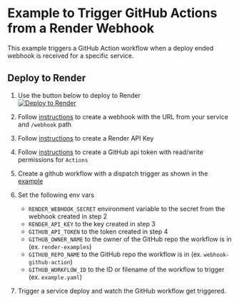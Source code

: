 # Example to Trigger GitHub Actions from a Render Webhook

This example triggers a GitHub Action workflow when a deploy ended webhook is received for a specific service.

## Deploy to Render

1. Use the button below to deploy to Render </br>
<a href="https://render.com/deploy?repo=https://github.com/render-examples/twingate-example/tree/main"><img src="https://render.com/images/deploy-to-render-button.svg" alt="Deploy to Render"></a>

2. Follow [instructions](https://render.com/docs/webhooks) to create a webhook with the URL from your service and `/webhook` path
3. Follow [instructions](https://render.com/docs/api#1-create-an-api-key) to create a Render API Key
4. Follow [instructions](https://docs.github.com/en/authentication/keeping-your-account-and-data-secure/managing-your-personal-access-tokens#creating-a-fine-grained-personal-access-token) to create a GitHub api token with read/write permissions for `Actions`
5. Create a github workflow with a dispatch trigger as shown in the [example](./.github/workflows/example.yaml)
6. Set the following env vars
   - `RENDER_WEBHOOK_SECRET` environment variable to the secret from the webhook created in step 2
   - `RENDER_API_KEY` to the key created in step 3
   - `GITHUB_API_TOKEN` to the token created in step 4
   - `GITHUB_OWNER_NAME` to the owner of the GitHub repo the workflow is in (ex. `render-examples`)
   - `GITHUB_REPO_NAME` to the GitHub repo the workflow is in (ex. `webhook-github-action`)
   - `GITHUB_WORKFLOW_ID` to the ID or filename of the workflow to trigger (ex. `example.yaml`)
7. Trigger a service deploy and watch the GitHub workflow get triggered.
